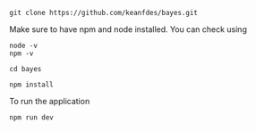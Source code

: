 ```
git clone https://github.com/keanfdes/bayes.git
```
Make sure to have npm and node installed. You can check using
```
node -v
npm -v

cd bayes

npm install 
```

To run the application
```
npm run dev
```
